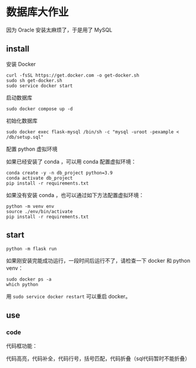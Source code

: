 # 数据库大作业

因为 Oracle 安装太麻烦了，于是用了 MySQL

## install

安装 Docker
```shell
curl -fsSL https://get.docker.com -o get-docker.sh
sudo sh get-docker.sh
sudo service docker start
```
启动数据库
```shell
sudo docker compose up -d
```
初始化数据库
```shell
sudo docker exec flask-mysql /bin/sh -c "mysql -uroot -pexample < /db/setup.sql"
```
配置 python 虚拟环境

如果已经安装了 conda ，可以用 conda 配置虚拟环境：
```shell
conda create -y -n db_project python=3.9
conda activate db_project
pip install -r requirements.txt
```
如果没有安装 conda ，也可以通过如下方法配置虚拟环境：
```shell
python -m venv env
source ./env/bin/activate
pip install -r requirements.txt
```

## start

```shell
python -m flask run
```
如果刚安装完能成功运行，一段时间后运行不了，请检查一下 docker 和 python venv：
```shell
sudo docker ps -a
which python
```
用 `sudo service docker restart` 可以重启 docker。


## use
### code
代码框功能：

代码高亮，代码补全，代码行号，括号匹配，代码折叠（sql代码暂时不能折叠）